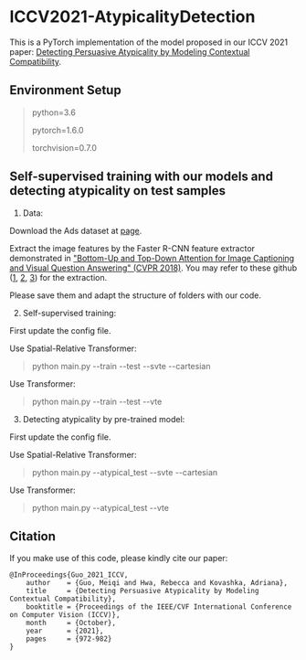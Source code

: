 # ICCV2021-AtypicalityDetection
This is a PyTorch implementation of the model proposed in our ICCV 2021 paper: [Detecting Persuasive Atypicality by Modeling Contextual Compatibility](https://openaccess.thecvf.com/content/ICCV2021/papers/Guo_Detecting_Persuasive_Atypicality_by_Modeling_Contextual_Compatibility_ICCV_2021_paper.pdf).

## Environment Setup
>python=3.6
>
>pytorch=1.6.0
>
>torchvision=0.7.0

## Self-supervised training with our models and detecting atypicality on test samples

1) Data:

Download the Ads dataset at [page](https://people.cs.pitt.edu/~kovashka/ads/#image). 

Extract the image features by the Faster R-CNN feature extractor demonstrated in ["Bottom-Up and Top-Down Attention for Image Captioning and Visual Question Answering" (CVPR 2018)](https://arxiv.org/abs/1707.07998). You may refer to these github ([1](https://github.com/peteanderson80/bottom-up-attention), [2](https://github.com/airsplay/lxmert#faster-r-cnn-feature-extraction), [3](https://github.com/violetteshev/bottom-up-features)) for the extraction. 

Please save them and adapt the structure of folders with our code. 

2) Self-supervised training:

First update the config file.

Use Spatial-Relative Transformer:
>python main.py --train --test --svte --cartesian

Use Transformer:
>python main.py --train --test --vte

3) Detecting atypicality by pre-trained model:

First update the config file.

Use Spatial-Relative Transformer:
>python main.py --atypical_test --svte --cartesian

Use Transformer:
>python main.py --atypical_test --vte

## Citation

If you make use of this code, please kindly cite our paper:
```
@InProceedings{Guo_2021_ICCV,
    author    = {Guo, Meiqi and Hwa, Rebecca and Kovashka, Adriana},
    title     = {Detecting Persuasive Atypicality by Modeling Contextual Compatibility},
    booktitle = {Proceedings of the IEEE/CVF International Conference on Computer Vision (ICCV)},
    month     = {October},
    year      = {2021},
    pages     = {972-982}
}
```
